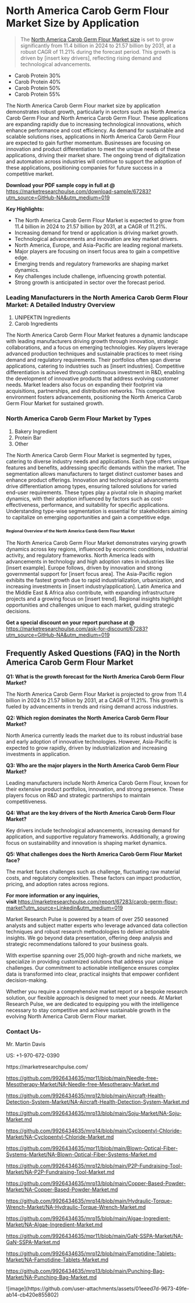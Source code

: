 <h1>North America Carob Germ Flour Market&nbsp;Size by Application</h1><blockquote><p>The <a href="https://marketresearchpulse.com/download-sample/67283?utm_source=GitHub-NA&amp;utm_medium=019">North America Carob Germ Flour Market size</a> is set to grow significantly from 11.4 billion in 2024 to 21.57 billion by 2031, at a robust CAGR of 11.21% during the forecast period. This growth is driven by [insert key drivers], reflecting rising demand and technological advancements.</p></blockquote><ul><li>Carob Protein 30%<li> Carob Protein 40%<li> Carob Protein 50%<li> Carob Protein 55%</li></ul><p>The North America Carob Germ Flour market size by application demonstrates robust growth, particularly in sectors such as North America Carob Germ Flour and North America Carob Germ Flour. These applications are expanding rapidly due to increasing technological innovations, which enhance performance and cost efficiency. As demand for sustainable and scalable solutions rises, applications in North America Carob Germ Flour are expected to gain further momentum. Businesses are focusing on innovation and product differentiation to meet the unique needs of these applications, driving their market share. The ongoing trend of digitalization and automation across industries will continue to support the adoption of these applications, positioning companies for future success in a competitive market.</p><p><strong>Download your PDF sample copy in full at @ </strong><a href="https://marketresearchpulse.com/download-sample/67283?utm_source=GitHub-NA&amp;utm_medium=019">https://marketresearchpulse.com/download-sample/67283?utm_source=GitHub-NA&amp;utm_medium=019</a></p><p><strong>Key Highlights: </strong></p><ul><li>The North America Carob Germ Flour Market is expected to grow from 11.4 billion in 2024 to 21.57 billion by 2031, at a CAGR of 11.21%.</li><li>Increasing demand for trend or application is driving market growth.</li><li>Technological advancements and innovation are key market drivers.</li><li>North America, Europe, and Asia-Pacific are leading regional markets.</li><li>Major players are focusing on insert focus area to gain a competitive edge.</li><li>Emerging trends and regulatory frameworks are shaping market dynamics.</li><li>Key challenges include challenge, influencing growth potential.</li><li>Strong growth is anticipated in sector over the forecast period.</li></ul><h3>Leading Manufacturers in the North America Carob Germ Flour Market: A Detailed Industry Overview</h3><ol><li>UNIPEKTIN Ingredients</li><li>Carob Ingredients</li></ol><div class="flex max-w-full flex-col flex-grow"><div class="min-h-8 text-message flex w-full flex-col items-end gap-2 whitespace-normal break-words [.text-message+&amp;]:mt-5" dir="auto" data-message-author-role="assistant" data-message-id="fd8432e4-4910-450d-b182-61b7bfb0a01f" data-message-model-slug="gpt-4o"><div class="flex w-full flex-col gap-1 empty:hidden first:pt-[3px]"><div class="markdown prose w-full break-words dark:prose-invert light"><p>The North America Carob Germ Flour Market features a dynamic landscape with leading manufacturers driving growth through innovation, strategic collaborations, and a focus on emerging technologies. Key players leverage advanced production techniques and sustainable practices to meet rising demand and regulatory requirements. Their portfolios often span diverse applications, catering to industries such as [insert industries]. Competitive differentiation is achieved through continuous investment in R&amp;D, enabling the development of innovative products that address evolving customer needs. Market leaders also focus on expanding their footprint via acquisitions, partnerships, and distribution networks. This competitive environment fosters advancements, positioning the North America Carob Germ Flour Market for sustained growth.</p></div></div></div></div><h3>North America Carob Germ Flour Market by Types</h3><ol><li>Bakery Ingredient<li> Protein Bar<li> Other</li></ol><div class="flex max-w-full flex-col flex-grow"><div class="min-h-8 text-message flex w-full flex-col items-end gap-2 whitespace-normal break-words [.text-message+&amp;]:mt-5" dir="auto" data-message-author-role="assistant" data-message-id="084470be-0bb7-4664-bddf-5156b4f41249" data-message-model-slug="gpt-4o-mini"><div class="flex w-full flex-col gap-1 empty:hidden first:pt-[3px]"><div class="markdown prose w-full break-words dark:prose-invert light"><p>The North America Carob Germ Flour Market is segmented by types, catering to diverse industry needs and applications. Each type offers unique features and benefits, addressing specific demands within the market. The segmentation allows manufacturers to target distinct customer bases and enhance product offerings. Innovation and technological advancements drive differentiation among types, ensuring tailored solutions for varied end-user requirements. These types play a pivotal role in shaping market dynamics, with their adoption influenced by factors such as cost-effectiveness, performance, and suitability for specific applications. Understanding type-wise segmentation is essential for stakeholders aiming to capitalize on emerging opportunities and gain a competitive edge.</p></div></div></div></div><h3><span style="font-size: 11px;">Regional Overview of the North America Carob Germ Flour Market</span></h3><div class="flex max-w-full flex-col flex-grow"><div class="min-h-8 text-message flex w-full flex-col items-end gap-2 whitespace-normal break-words [.text-message+&amp;]:mt-5" dir="auto" data-message-author-role="assistant" data-message-id="e9038762-ce64-4e30-91c9-9bd413514231" data-message-model-slug="gpt-4o-mini"><div class="flex w-full flex-col gap-1 empty:hidden first:pt-[3px]"><div class="markdown prose w-full break-words dark:prose-invert light"><p>The North America Carob Germ Flour Market demonstrates varying growth dynamics across key regions, influenced by economic conditions, industrial activity, and regulatory frameworks. North America leads with advancements in technology and high adoption rates in industries like [insert example]. Europe follows, driven by innovation and strong governmental support for [insert focus area]. The Asia-Pacific region exhibits the fastest growth due to rapid industrialization, urbanization, and increasing investments in [insert industry/application]. Latin America and the Middle East &amp; Africa also contribute, with expanding infrastructure projects and a growing focus on [insert trend]. Regional insights highlight opportunities and challenges unique to each market, guiding strategic decisions.</p></div></div></div></div><p><strong>Get a special discount on your report purchase at @ </strong><a href="https://marketresearchpulse.com/ask-for-discount/67283?utm_source=GitHub-NA&amp;utm_medium=019">https://marketresearchpulse.com/ask-for-discount/67283?utm_source=GitHub-NA&amp;utm_medium=019</a></p><h2>Frequently Asked Questions (FAQ) in the North America Carob Germ Flour Market</h2><p><strong>Q1: What is the growth forecast for the North America Carob Germ Flour Market?</strong></p><p>The North America Carob Germ Flour Market is projected to grow from 11.4 billion in 2024 to 21.57 billion by 2031, at a CAGR of 11.21%. This growth is fueled by advancements in trends and rising demand across industries.</p><p><strong>Q2: Which region dominates the North America Carob Germ Flour Market?</strong></p><p>North America currently leads the market due to its robust industrial base and early adoption of innovative technologies. However, Asia-Pacific is expected to grow rapidly, driven by industrialization and increasing investments in application.</p><p><strong>Q3: Who are the major players in the North America Carob Germ Flour Market?</strong></p><p>Leading manufacturers include North America Carob Germ Flour, known for their extensive product portfolios, innovation, and strong presence. These players focus on R&amp;D and strategic partnerships to maintain competitiveness.</p><p><strong>Q4: What are the key drivers of the North America Carob Germ Flour Market?</strong></p><p>Key drivers include technological advancements, increasing demand for application, and supportive regulatory frameworks. Additionally, a growing focus on sustainability and innovation is shaping market dynamics.</p><p><strong>Q5: What challenges does the North America Carob Germ Flour Market face?</strong></p><p>The market faces challenges such as challenge, fluctuating raw material costs, and regulatory complexities. These factors can impact production, pricing, and adoption rates across regions.</p><p><strong>For more information or any inquiries, visit&nbsp;</strong><a href="https://marketresearchpulse.com/report/67283/carob-germ-flour-market?utm_source=Linkedin&utm_medium=019">https://marketresearchpulse.com/report/67283/carob-germ-flour-market?utm_source=Linkedin&utm_medium=019</a></p><p>Market Research Pulse is powered by a team of over 250 seasoned analysts and subject matter experts who leverage advanced data collection techniques and robust research methodologies to deliver actionable insights. We go beyond data presentation, offering deep analysis and strategic recommendations tailored to your business goals.</p><p>With expertise spanning over 25,000 high-growth and niche markets, we specialize in providing customized solutions that address your unique challenges. Our commitment to actionable intelligence ensures complex data is transformed into clear, practical insights that empower confident decision-making.</p><p>Whether you require a comprehensive market report or a bespoke research solution, our flexible approach is designed to meet your needs. At Market Research Pulse, we are dedicated to equipping you with the intelligence necessary to stay competitive and achieve sustainable growth in the evolving North America Carob Germ Flour market.</p><h3><strong>Contact Us-</strong></h3><p>Mr. Martin Davis</p><p>US: +1-970-672-0390</p><p>https://marketresearchpulse.com/</p><p><a href="https://github.com/9926434635/mpr11/blob/main/Needle-free-Mesotherapy-Market/NA-Needle-free-Mesotherapy-Market.md">https://github.com/9926434635/mpr11/blob/main/Needle-free-Mesotherapy-Market/NA-Needle-free-Mesotherapy-Market.md</a></p><p><a href="https://github.com/9926434635/mrp12/blob/main/Aircraft-Health-Detection-System-Market/NA-Aircraft-Health-Detection-System-Market.md">https://github.com/9926434635/mrp12/blob/main/Aircraft-Health-Detection-System-Market/NA-Aircraft-Health-Detection-System-Market.md</a></p><p><a href="https://github.com/9926434635/mrp13/blob/main/Soju-Market/NA-Soju-Market.md">https://github.com/9926434635/mrp13/blob/main/Soju-Market/NA-Soju-Market.md</a></p><p><a href="https://github.com/9926434635/mrp14/blob/main/Cyclopentyl-Chloride-Market/NA-Cyclopentyl-Chloride-Market.md">https://github.com/9926434635/mrp14/blob/main/Cyclopentyl-Chloride-Market/NA-Cyclopentyl-Chloride-Market.md</a></p><p><a href="https://github.com/9926434635/mpr11/blob/main/Blown-Optical-Fiber-Systems-Market/NA-Blown-Optical-Fiber-Systems-Market.md">https://github.com/9926434635/mpr11/blob/main/Blown-Optical-Fiber-Systems-Market/NA-Blown-Optical-Fiber-Systems-Market.md</a></p><p><a href="https://github.com/9926434635/mrp12/blob/main/P2P-Fundraising-Tool-Market/NA-P2P-Fundraising-Tool-Market.md">https://github.com/9926434635/mrp12/blob/main/P2P-Fundraising-Tool-Market/NA-P2P-Fundraising-Tool-Market.md</a></p><p><a href="https://github.com/9926434635/mrp13/blob/main/Copper-Based-Powder-Market/NA-Copper-Based-Powder-Market.md">https://github.com/9926434635/mrp13/blob/main/Copper-Based-Powder-Market/NA-Copper-Based-Powder-Market.md</a></p><p><a href="https://github.com/9926434635/mrp14/blob/main/Hydraulic-Torque-Wrench-Market/NA-Hydraulic-Torque-Wrench-Market.md">https://github.com/9926434635/mrp14/blob/main/Hydraulic-Torque-Wrench-Market/NA-Hydraulic-Torque-Wrench-Market.md</a></p><p><a href="https://github.com/9926434635/mrp15/blob/main/Algae-Ingredient-Market/NA-Algae-Ingredient-Market.md">https://github.com/9926434635/mrp15/blob/main/Algae-Ingredient-Market/NA-Algae-Ingredient-Market.md</a></p><p><a href="https://github.com/9926434635/mpr11/blob/main/GaN-SSPA-Market/NA-GaN-SSPA-Market.md">https://github.com/9926434635/mpr11/blob/main/GaN-SSPA-Market/NA-GaN-SSPA-Market.md</a></p><p><a href="https://github.com/9926434635/mrp12/blob/main/Famotidine-Tablets-Market/NA-Famotidine-Tablets-Market.md">https://github.com/9926434635/mrp12/blob/main/Famotidine-Tablets-Market/NA-Famotidine-Tablets-Market.md</a></p><p><a href="https://github.com/9926434635/mrp13/blob/main/Punching-Bag-Market/NA-Punching-Bag-Market.md">https://github.com/9926434635/mrp13/blob/main/Punching-Bag-Market/NA-Punching-Bag-Market.md</a></p>
![image](https://github.com/user-attachments/assets/01eeed7d-9673-49fe-ab14-cb420e855802)
